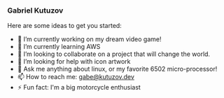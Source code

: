 ### Gabriel Kutuzov

Here are some ideas to get you started:

- 🔭 I’m currently working on my dream video game!
- 🌱 I’m currently learning AWS
- 👯 I’m looking to collaborate on a project that will change the world.
- 🤔 I’m looking for help with icon artwork
- 💬 Ask me anything about linux, or my favorite 6502 micro-processor!
- 📫 How to reach me: gabe@kutuzov.dev
- ⚡ Fun fact: I'm a big motorcycle enthusiast
